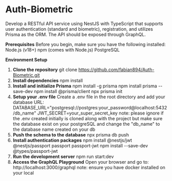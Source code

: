 # Auth-Biometric
Develop a RESTful API service using NestJS with TypeScript that supports user authentication (standard and biometric), registration, and utilizes Prisma as the ORM. The API should be exposed through GraphQL.

**Prerequisites**
Before you begin, make sure you have the following installed:
Node.js (v18+)
npm (comes with Node.js)
PostgreSQL 

**Environment Setup**
1. **Clone the repository**
git clone https://github.com/fabian894/Auth-Biometric.git
2. **Install dependencies**
npm install
3. **Install and initialize Prisma**
npm install -g prisma
npm install prisma --save-dev
npm install @prisma/client
npx prisma init
4. **Setup your .env file**
Create a .env file in the root directory and add your database URL:
DATABASE_URL="postgresql://postgres:your_password@localhost:5432/db_name"
JWT_SECRET=your_super_secret_key
note: please ignore if the .env created initially is cloned along with the project but make sure the database exist on your postgreSQL and change the "db_name" to the database name created on your db
5. **Push the schema to the database**
npx prisma db push
6. **Install authentication packages**
npm install @nestjs/jwt @nestjs/passport passport passport-jwt
npm install --save-dev @types/passport-jwt
7. **Run the development server**
npm run start:dev
8. **Access the GraphQL Playground**
Open your browser and go to: http://localhost:3000/graphql
note: ensure you have docker installed on your local 
